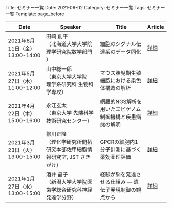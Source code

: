 Title: セミナー一覧
Date: 2021-06-02
Category: セミナー一覧
Tags: セミナー一覧
Template: page_before

|             Date              |                                 Speaker                                 |                         Title                         |                              Article                              |
|-------------------------------|-------------------------------------------------------------------------|-------------------------------------------------------|-------------------------------------------------------------------|
|2021年6月11日（金） 13:00-14:00|田崎 創平<br>（北海道大学大学院 理学研究院数学部門 ）                    |細胞のシグナル伝達系のデータ同化                       |<a href="https://amedprime-nakatolab.github.io/Seminar/5.html">詳細|
|2021年5月27日（木） 11:00-12:00|山中総一郎 <br>（東京大学大学院　理学系研究科  生物科学専攻）            |マウス胎児期生殖細胞における染色体構造の解析           |<a href="https://amedprime-nakatolab.github.io/Seminar/4.html">詳細|
|2021年4月22日（木） 15:00-16:00|永江玄太 <br>（東京大学 先端科学技術研究センター）                       |網羅的NGS解析を用いたエピゲノム制御機構と疾患病態の解明|<a href="https://amedprime-nakatolab.github.io/Seminar/3.html">詳細|
|2021年3月23日（火） 13:00-15:00|柳川正隆 <br>（理化学研究所開拓研究本部佐甲細胞情報研究室, JST さきがけ）|GPCRの細胞内1分子計測に基づく薬効薬理評価              |<a href="https://amedprime-nakatolab.github.io/Seminar/2.html">詳細|
|2021年1月27日（水） 13:00-15:00|酒井 晶子 <br>（新潟大学大学院医歯学総合研究科神経発達学分野）           |経験が脳を発達させる仕組み ― 遺伝子発現制御の観点から  |<a href="https://amedprime-nakatolab.github.io/Seminar/1.html">詳細|
